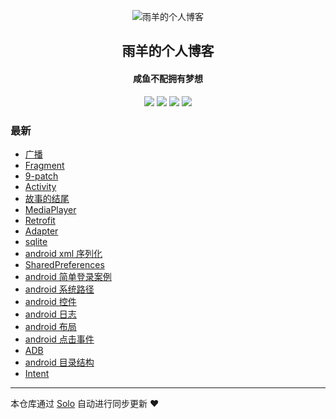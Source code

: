 <p align="center"><img alt="雨羊的个人博客" src="https://b3logfile.com/file/2021/01/4087334-f4f28b3b.png"></p><h2 align="center">
雨羊的个人博客
</h2>

<h4 align="center">咸鱼不配拥有梦想</h4>
<p align="center"><a title="雨羊的个人博客" target="_blank" href="https://github.com/Rainsheep/solo-blog"><img src="https://img.shields.io/github/last-commit/Rainsheep/solo-blog.svg?style=flat-square&color=FF9900"></a>
<a title="GitHub repo size in bytes" target="_blank" href="https://github.com/Rainsheep/solo-blog"><img src="https://img.shields.io/github/repo-size/Rainsheep/solo-blog.svg?style=flat-square"></a>
<a title="Solo Version" target="_blank" href="https://github.com/88250/solo/releases"><img src="https://img.shields.io/badge/solo-4.3.1-f1e05a.svg?style=flat-square&color=blueviolet"></a>
<a title="Hits" target="_blank" href="https://github.com/88250/hits"><img src="https://hits.b3log.org/Rainsheep/solo-blog.svg"></a></p>

### 最新

* [广播](https://www.rainsheep.cn/articles/2021/04/07/1617796517017.html)
* [Fragment](https://www.rainsheep.cn/articles/2021/04/07/1617792627577.html)
* [9-patch](https://www.rainsheep.cn/articles/2021/04/01/1617250240560.html)
* [Activity](https://www.rainsheep.cn/articles/2021/03/31/1617174515693.html)
* [故事的结尾](https://www.rainsheep.cn/articles/2021/03/24/1616597819508.html)
* [MediaPlayer](https://www.rainsheep.cn/articles/2021/03/23/1616481808245.html)
* [Retrofit](https://www.rainsheep.cn/articles/2021/03/08/1615173219101.html)
* [Adapter](https://www.rainsheep.cn/articles/2021/03/04/1614787552864.html)
* [sqlite](https://www.rainsheep.cn/articles/2021/03/03/1614706405706.html)
* [android xml 序列化](https://www.rainsheep.cn/articles/2021/02/25/1614188458515.html)
* [SharedPreferences](https://www.rainsheep.cn/articles/2021/02/25/1614187646287.html)
* [android 简单登录案例](https://www.rainsheep.cn/articles/2021/02/25/1614186033356.html)
* [android 系统路径](https://www.rainsheep.cn/articles/2021/02/24/1614146909052.html)
* [android 控件](https://www.rainsheep.cn/articles/2021/02/23/1614079177741.html)
* [android 日志](https://www.rainsheep.cn/articles/2021/02/23/1614079025572.html)
* [android 布局](https://www.rainsheep.cn/articles/2021/02/23/1614078827110.html)
* [android 点击事件](https://www.rainsheep.cn/articles/2021/02/23/1614078664162.html)
* [ADB](https://www.rainsheep.cn/articles/2021/02/23/1614078558105.html)
* [android 目录结构](https://www.rainsheep.cn/articles/2021/02/23/1614078449721.html)
* [Intent](https://www.rainsheep.cn/articles/2021/02/23/1614078226696.html)



---

本仓库通过 [Solo](https://github.com/88250/solo) 自动进行同步更新 ❤️ 
